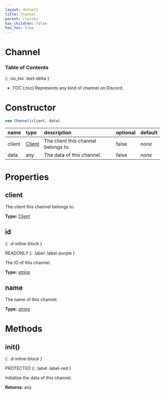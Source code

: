 ```yaml
---
layout: default
title: Channel
parent: Classes
has_children: false
has_toc: true
---
```


# Channel
### Table of Contents
{: .no_toc .text-delta }

- TOC
{:toc}
Represents any kind of channel on Discord.
# Constructor
```js
new Channel(client, data)
```

| name | type | description | optional | default |
|:-----|:-----|:------------|:---------|:--------|
| client | [Client](/classes/Client) | The client this channel belongs to. | false | *none* |
| data | any | The data of this channel.  | false | *none* |

# Properties
## client
The client this channel belongs to.

**Type:** [Client](/classes/Client)

## id
{: .d-inline-block }

READONLY
{: .label .label-purple }

The ID of this channel.

**Type:** *[string](https://developer.mozilla.org/en-US/docs/Web/JavaScript/Reference/Global_Objects/string)*

## name
The name of this channel.

**Type:** *[string](https://developer.mozilla.org/en-US/docs/Web/JavaScript/Reference/Global_Objects/string)*

# Methods
## init()
{: .d-inline-block }

PROTECTED
{: .label .label-red }

Initialize the data of this channel.

**Returns:** any

